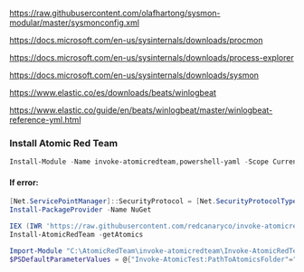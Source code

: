 https://raw.githubusercontent.com/olafhartong/sysmon-modular/master/sysmonconfig.xml

https://docs.microsoft.com/en-us/sysinternals/downloads/procmon

https://docs.microsoft.com/en-us/sysinternals/downloads/process-explorer

https://docs.microsoft.com/en-us/sysinternals/downloads/sysmon

https://www.elastic.co/es/downloads/beats/winlogbeat

https://www.elastic.co/guide/en/beats/winlogbeat/master/winlogbeat-reference-yml.html

### Install Atomic Red Team
```powershell
Install-Module -Name invoke-atomicredteam,powershell-yaml -Scope CurrentUser
```
 #### If error:
 ```powershell
[Net.ServicePointManager]::SecurityProtocol = [Net.SecurityProtocolType]::Tls12
Install-PackageProvider -Name NuGet
```
```powershell
IEX (IWR 'https://raw.githubusercontent.com/redcanaryco/invoke-atomicredteam/master/install-atomicredteam.ps1' -UseBasicParsing);
Install-AtomicRedTeam -getAtomics

Import-Module "C:\AtomicRedTeam\invoke-atomicredteam\Invoke-AtomicRedTeam.psd1" -Force
$PSDefaultParameterValues = @{"Invoke-AtomicTest:PathToAtomicsFolder"="C:\AtomicRedTeam\atomics"}
```
